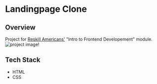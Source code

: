 # Landingpage Clone

## Overview
Project for [Reskill Americans'](https://reskillamericans.org/) "Intro to Frontend Developement" module.
![project image!](https://github.com/JarreauKing/Landingpage-Clone/blob/master/assets/extra.jpg)

## Tech Stack
- HTML
- CSS
